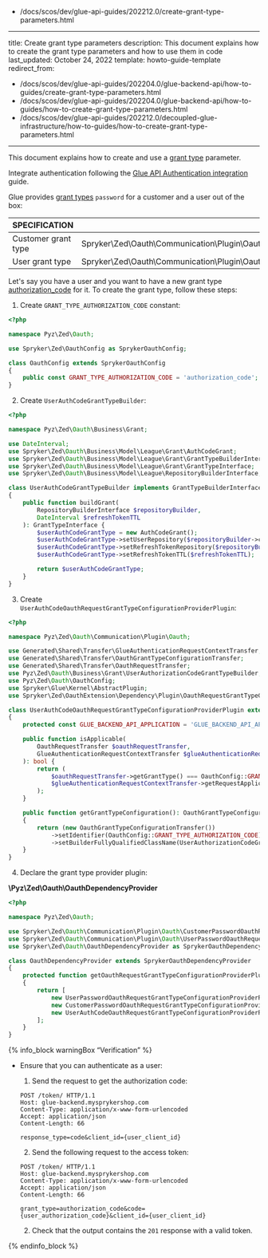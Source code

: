   - /docs/scos/dev/glue-api-guides/202212.0/create-grant-type-parameters.html
---
title: Create grant type parameters
description: This document explains how to create the grant type parameters and how to use them in code
last_updated: October 24, 2022
template: howto-guide-template
redirect_from:
  - /docs/scos/dev/glue-api-guides/202204.0/glue-backend-api/how-to-guides/create-grant-type-parameters.html
  - /docs/scos/dev/glue-api-guides/202204.0/glue-backend-api/how-to-guides/how-to-create-grant-type-parameters.html
  - /docs/scos/dev/glue-api-guides/202212.0/decoupled-glue-infrastructure/how-to-guides/how-to-create-grant-type-parameters.html
---

This document explains how to create and use a [grant type](https://oauth.net/2/grant-types/) parameter.

Integrate authentication following the [Glue API Authentication integration](/docs/dg/dev/upgrade-and-migrate/migrate-to-decoupled-glue-infrastructure/decoupled-glue-infrastructure-integrate-the-authentication.html) guide.

Glue provides [grant types](https://www.rfc-editor.org/rfc/rfc6749#appendix-A.10) `password` for a customer and a user out of the box:

| SPECIFICATION           | PLUGIN           |
| -------------- | ----------------- |
| Customer grant type | Spryker\Zed\Oauth\Communication\Plugin\Oauth\CustomerPasswordOauthRequestGrantTypeConfigurationProviderPlugin |
| User grant type | Spryker\Zed\Oauth\Communication\Plugin\Oauth\UserPasswordOauthRequestGrantTypeConfigurationProviderPlugin |


Let's say you have a user and you want to have a new grant type [authorization_code](https://oauth.net/2/grant-types/authorization-code/) for it. To create the grant type, follow these steps:

1. Create `GRANT_TYPE_AUTHORIZATION_CODE` constant:

```php
<?php

namespace Pyz\Zed\Oauth;

use Spryker\Zed\OauthConfig as SprykerOauthConfig;

class OauthConfig extends SprykerOauthConfig
{
    public const GRANT_TYPE_AUTHORIZATION_CODE = 'authorization_code';
}
```

2. Create `UserAuthCodeGrantTypeBuilder`:

```php
<?php

namespace Pyz\Zed\Oauth\Business\Grant;

use DateInterval;
use Spryker\Zed\Oauth\Business\Model\League\Grant\AuthCodeGrant;
use Spryker\Zed\Oauth\Business\Model\League\Grant\GrantTypeBuilderInterface;
use Spryker\Zed\Oauth\Business\Model\League\Grant\GrantTypeInterface;
use Spryker\Zed\Oauth\Business\Model\League\RepositoryBuilderInterface;

class UserAuthCodeGrantTypeBuilder implements GrantTypeBuilderInterface
{
    public function buildGrant(
        RepositoryBuilderInterface $repositoryBuilder,
        DateInterval $refreshTokenTTL
    ): GrantTypeInterface {
        $userAuthCodeGrantType = new AuthCodeGrant();
        $userAuthCodeGrantType->setUserRepository($repositoryBuilder->createOauthUserRepository());
        $userAuthCodeGrantType->setRefreshTokenRepository($repositoryBuilder->createRefreshTokenRepository());
        $userAuthCodeGrantType->setRefreshTokenTTL($refreshTokenTTL);

        return $userAuthCodeGrantType;
    }
}
```

3. Create `UserAuthCodeOauthRequestGrantTypeConfigurationProviderPlugin`:

```php
<?php

namespace Pyz\Zed\Oauth\Communication\Plugin\Oauth;

use Generated\Shared\Transfer\GlueAuthenticationRequestContextTransfer;
use Generated\Shared\Transfer\OauthGrantTypeConfigurationTransfer;
use Generated\Shared\Transfer\OauthRequestTransfer;
use Pyz\Zed\Oauth\Business\Grant\UserAuthorizationCodeGrantTypeBuilder;
use Pyz\Zed\Oauth\OauthConfig;
use Spryker\Glue\Kernel\AbstractPlugin;
use Spryker\Zed\OauthExtension\Dependency\Plugin\OauthRequestGrantTypeConfigurationProviderPluginInterface;

class UserAuthCodeOauthRequestGrantTypeConfigurationProviderPlugin extends AbstractPlugin implements OauthRequestGrantTypeConfigurationProviderPluginInterface
{
    protected const GLUE_BACKEND_API_APPLICATION = 'GLUE_BACKEND_API_APPLICATION';

    public function isApplicable(
        OauthRequestTransfer $oauthRequestTransfer,
        GlueAuthenticationRequestContextTransfer $glueAuthenticationRequestContextTransfer
    ): bool {
        return (
            $oauthRequestTransfer->getGrantType() === OauthConfig::GRANT_TYPE_AUTHORIZATION_CODE &&
            $glueAuthenticationRequestContextTransfer->getRequestApplication() === static::GLUE_BACKEND_API_APPLICATION
        );
    }

    public function getGrantTypeConfiguration(): OauthGrantTypeConfigurationTransfer
    {
        return (new OauthGrantTypeConfigurationTransfer())
            ->setIdentifier(OauthConfig::GRANT_TYPE_AUTHORIZATION_CODE)
            ->setBuilderFullyQualifiedClassName(UserAuthorizationCodeGrantTypeBuilder::class);
    }
}
```

4. Declare the grant type provider plugin:

**\Pyz\Zed\Oauth\OauthDependencyProvider**

```php
<?php

namespace Pyz\Zed\Oauth;

use Spryker\Zed\Oauth\Communication\Plugin\Oauth\CustomerPasswordOauthRequestGrantTypeConfigurationProviderPlugin;
use Spryker\Zed\Oauth\Communication\Plugin\Oauth\UserPasswordOauthRequestGrantTypeConfigurationProviderPlugin;
use Spryker\Zed\Oauth\OauthDependencyProvider as SprykerOauthDependencyProvider;

class OauthDependencyProvider extends SprykerOauthDependencyProvider
{
    protected function getOauthRequestGrantTypeConfigurationProviderPlugins(): array
    {
        return [
            new UserPasswordOauthRequestGrantTypeConfigurationProviderPlugin(),
            new CustomerPasswordOauthRequestGrantTypeConfigurationProviderPlugin(),
            new UserAuthCodeOauthRequestGrantTypeConfigurationProviderPlugin(),
        ];
    }
}
```

{% info_block warningBox “Verification” %}

* Ensure that you can authenticate as a user:

    1. Send the request to get the authorization code:
    ```
    POST /token/ HTTP/1.1
    Host: glue-backend.mysprykershop.com
    Content-Type: application/x-www-form-urlencoded
    Accept: application/json
    Content-Length: 66

    response_type=code&client_id={user_client_id}
    ```  

    2. Send the following request to the access token:
    ```
    POST /token/ HTTP/1.1
    Host: glue-backend.mysprykershop.com
    Content-Type: application/x-www-form-urlencoded
    Accept: application/json
    Content-Length: 66

    grant_type=authorization_code&code={user_authorization_code}&client_id={user_client_id}
    ```

    2. Check that the output contains the `201` response with a valid token.

{% endinfo_block %}
